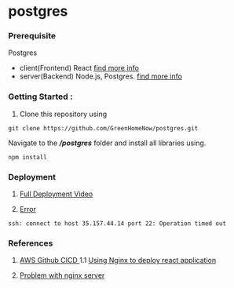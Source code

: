 # postgres
### Prerequisite 

  Postgres
   - client(Frontend) React [find more info](https://github.com/GreenHomeNow/postgres/blob/master/client/README.md)
   - server(Backend) Node.js, Postgres. [find more info](https://github.com/GreenHomeNow/postgres/tree/master/server)


### Getting Started :

1. Clone this repository using 
```
git clone https://github.com/GreenHomeNow/postgres.git
```

Navigate to the **_/postgres_** folder and install all libraries using.

```
npm install 
```


### Deployment 

1. [Full Deployment Video](https://www.youtube.com/watch?v=NjYsXuSBZ5U)


2. [Error](https://www.youtube.com/watch?v=4UDD--ptShs)

```
ssh: connect to host 35.157.44.14 port 22: Operation timed out
```

### References 
1. [AWS Github CICD ](https://medium.com/thelorry-product-tech-data/amazon-ec2-deployment-complete-ci-cd-pipeline-using-github-actions-and-aws-codedeploy-8a477123ff7e)
  1.1 [Using Nginx to deploy react application](https://blog.devgenius.io/using-nginx-to-serve-react-application-static-vs-proxy-69b85f368e6c)

2. [Problem with nginx server](https://serverfault.com/questions/1102224/unable-to-restart-nginx-i-think-something-to-do-with-port-80)
